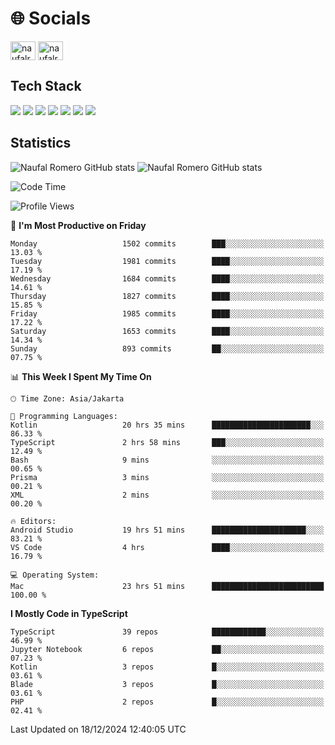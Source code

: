 <h1 align="">🌐 Socials</h1>
<p align="left">
<a href="https://linkedin.com/in/naufal-romero-putra-pratama-9ab816177/" target="blank"><img align="center" src="https://raw.githubusercontent.com/rahuldkjain/github-profile-readme-generator/master/src/images/icons/Social/linked-in-alt.svg" alt="naufalromero" height="30" width="40" /></a>
<a href="https://instagram.com/naufalromero" target="blank"><img align="center" src="https://raw.githubusercontent.com/rahuldkjain/github-profile-readme-generator/master/src/images/icons/Social/instagram.svg" alt="naufalromero" height="30" width="40" /></a>
</p>


<h2 align="">Tech Stack</h2>
<div align="">
  <img src="https://img.shields.io/badge/next.js-000000?style=for-the-badge&logo=nextdotjs&logoColor=white"/>
 <img src="https://img.shields.io/badge/typescript-%23007ACC.svg?style=for-the-badge&logo=typescript&logoColor=white"/>
 <img src="https://img.shields.io/badge/react-%2320232a.svg?style=for-the-badge&logo=react&logoColor=%2361DAFB"/>
 <img src="https://img.shields.io/badge/tailwindcss-%2338B2AC.svg?style=for-the-badge&logo=tailwind-css&logoColor=white"/>
 <img src="https://img.shields.io/badge/Prisma-3982CE?style=for-the-badge&logo=Prisma&logoColor=white"/>
 <img src="https://img.shields.io/badge/javascript-%23323330.svg?style=for-the-badge&logo=javascript&logoColor=%23F7DF1E"/>
 <img src="https://img.shields.io/badge/java-%23ED8B00.svg?style=for-the-badge&logo=openjdk&logoColor=white"/>
</div>


<h2 align="">Statistics</h2>
<div align="">
<img src="https://github-readme-stats-xi-nine-74.vercel.app/api?username=romves&show_icons=true&theme=tokyonight&include_all_commits=true&count_private=true" alt="Naufal Romero GitHub stats"/>
<img src="https://github-readme-stats-xi-nine-74.vercel.app/api/top-langs/?username=romves&theme=tokyonight&hide_border=false&include_all_commits=true&count_private=true&layout=compact" alt="Naufal Romero GitHub stats"/>
</div>

<!--START_SECTION:waka-->
![Code Time](http://img.shields.io/badge/Code%20Time-1%2C839%20hrs%2030%20mins-blue)

![Profile Views](http://img.shields.io/badge/Profile%20Views-0-blue)

📅 **I'm Most Productive on Friday** 

```text
Monday                   1502 commits        ███░░░░░░░░░░░░░░░░░░░░░░   13.03 % 
Tuesday                  1981 commits        ████░░░░░░░░░░░░░░░░░░░░░   17.19 % 
Wednesday                1684 commits        ████░░░░░░░░░░░░░░░░░░░░░   14.61 % 
Thursday                 1827 commits        ████░░░░░░░░░░░░░░░░░░░░░   15.85 % 
Friday                   1985 commits        ████░░░░░░░░░░░░░░░░░░░░░   17.22 % 
Saturday                 1653 commits        ████░░░░░░░░░░░░░░░░░░░░░   14.34 % 
Sunday                   893 commits         ██░░░░░░░░░░░░░░░░░░░░░░░   07.75 % 
```


📊 **This Week I Spent My Time On** 

```text
🕑︎ Time Zone: Asia/Jakarta

💬 Programming Languages: 
Kotlin                   20 hrs 35 mins      ██████████████████████░░░   86.33 % 
TypeScript               2 hrs 58 mins       ███░░░░░░░░░░░░░░░░░░░░░░   12.49 % 
Bash                     9 mins              ░░░░░░░░░░░░░░░░░░░░░░░░░   00.65 % 
Prisma                   3 mins              ░░░░░░░░░░░░░░░░░░░░░░░░░   00.21 % 
XML                      2 mins              ░░░░░░░░░░░░░░░░░░░░░░░░░   00.20 % 

🔥 Editors: 
Android Studio           19 hrs 51 mins      █████████████████████░░░░   83.21 % 
VS Code                  4 hrs               ████░░░░░░░░░░░░░░░░░░░░░   16.79 % 

💻 Operating System: 
Mac                      23 hrs 51 mins      █████████████████████████   100.00 % 
```

**I Mostly Code in TypeScript** 

```text
TypeScript               39 repos            ████████████░░░░░░░░░░░░░   46.99 % 
Jupyter Notebook         6 repos             ██░░░░░░░░░░░░░░░░░░░░░░░   07.23 % 
Kotlin                   3 repos             █░░░░░░░░░░░░░░░░░░░░░░░░   03.61 % 
Blade                    3 repos             █░░░░░░░░░░░░░░░░░░░░░░░░   03.61 % 
PHP                      2 repos             █░░░░░░░░░░░░░░░░░░░░░░░░   02.41 % 
```




 Last Updated on 18/12/2024 12:40:05 UTC
<!--END_SECTION:waka-->
